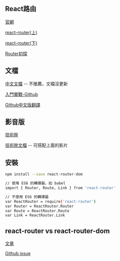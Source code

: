 <h2>React路由</h2>

[官網](https://reactrouter.com/web/api/Redirect)

[react-router(上)](https://ithelp.ithome.com.tw/articles/10226056)

[react-router(下)](https://ithelp.ithome.com.tw/articles/10226370)

[Router初探](https://ithelp.ithome.com.tw/articles/10247735)

<h2>文檔</h2>

[中文文檔](https://react-guide.github.io/react-router-cn/) -- 不推薦，文檔沒更新

[入門實戰-Github](https://github.com/kdchang/reactjs101/blob/master/Ch05/react-router-introduction.md)

[Github中文版翻譯](https://github.com/react-translate-team/react-router-CN)

<h2>影音版</h2>

[技術胖](https://www.bilibili.com/video/BV1Z4411f7T5?from=search&seid=16845280384785881034)

[技術胖文檔](https://jspang.com/detailed?id=49) -- 可搭配上面的影片



<h2>安裝</h2>

```bash
npm install --save react-router-dom
```

```bash
// 使用 ES6 的轉譯器，如 babel
import { Router, Route, Link } from 'react-router'

// 不使用 ES6 的轉譯器
var ReactRouter = require('react-router')
var Router = ReactRouter.Router
var Route = ReactRouter.Route
var Link = ReactRouter.Link
```

<h2>react-router vs react-router-dom</h2>

[文章](https://www.ucamc.com/e-learning/javascript/278-%E7%B0%A1%E5%96%AE%E4%BB%8B%E7%B4%B9%E4%BA%86%E8%A7%A3react-router-4%E6%95%99%E5%AD%B8)

[Github issue](https://github.com/mrdulin/blog/issues/42)
